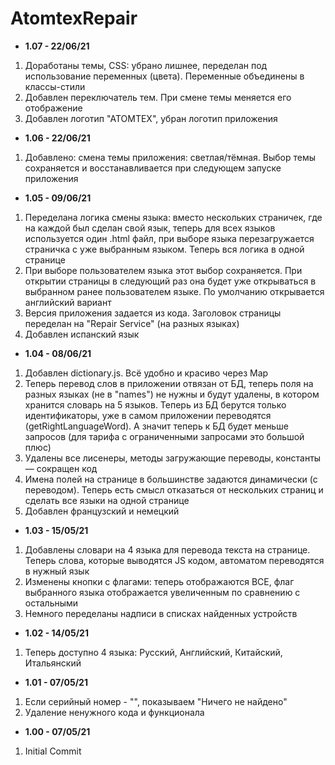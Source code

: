# AtomtexRepair 

* <b>1.07 - 22/06/21</b>
1. Доработаны темы, CSS: убрано лишнее, переделан под использование переменных (цвета). Переменные объединены в классы-стили
2. Добавлен переключатель тем. При смене темы меняется его отображение
3. Добавлен логотип "АТОМТЕХ", убран логотип приложения
* <b>1.06 - 22/06/21</b>
1. Добавлено: смена темы приложения: светлая/тёмная. Выбор темы сохраняется и восстанавливается при следующем запуске приложения
* <b>1.05 - 09/06/21</b>
1. Переделана логика смены языка: вместо нескольких страничек, где на каждой был сделан свой язык, теперь для всех языков используется один .html файл, при выборе языка перезагружается страничка с уже выбранным языком. Теперь вся логика в одной странице
2. При выборе пользователем языка этот выбор сохраняется. При открытии страницы в следующий раз она будет уже открываться в выбранном ранее пользователем языке. По умолчанию открывается английский вариант
3. Версия приложения задается из кода. Заголовок страницы переделан на "Repair Service" (на разных языках)
4. Добавлен испанский язык
* <b>1.04 - 08/06/21</b>
1. Добавлен dictionary.js. Всё удобно и красиво через Map
2. Теперь перевод слов в приложении отвязан от БД, теперь поля на разных языках (не в "names") не нужны и будут удалены, в котором хранится словарь на 5 языков. Теперь из БД берутся только идентификаторы, уже в самом приложении переводятся (getRightLanguageWord). А значит теперь к БД будет меньше запросов (для тарифа с ограниченными запросами это большой плюс) 
3. Удалены все лисенеры, методы загружающие переводы, константы — сокращен код
4. Имена полей на странице в большинстве задаются динамически (с переводом). Теперь есть смысл отказаться от нескольких страниц и сделать все языки на одной странице
5. Добавлен французский и немецкий
* <b>1.03 - 15/05/21</b>
1. Добавлены словари на 4 языка для перевода текста на странице. Теперь слова, которые выводятся JS кодом, автоматом переводятся в нужный язык
2. Изменены кнопки с флагами: теперь отображаются ВСЕ, флаг выбранного языка отображается увеличенным по сравнению с остальными
3. Немного переделаны надписи в списках найденных устройств
* <b>1.02 - 14/05/21</b>
1. Теперь доступно 4 языка: Русский, Английский, Китайский, Итальянский  
* <b>1.01 - 07/05/21</b>
1. Если серийный номер - "", показываем "Ничего не найдено"
2. Удаление ненужного кода и функционала
* <b>1.00 - 07/05/21</b>
1. Initial Commit
